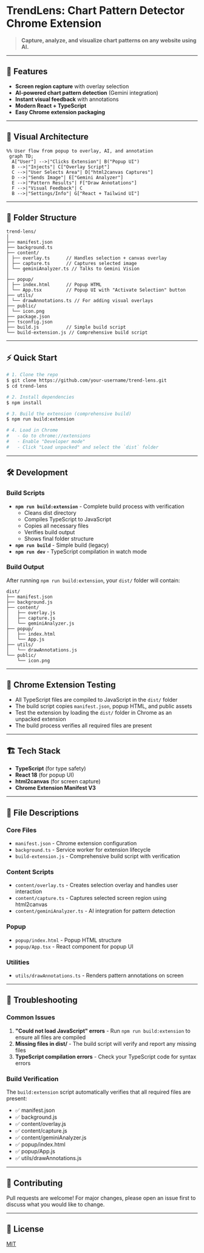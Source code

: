 # TrendLens: Chart Pattern Detector Chrome Extension

> **Capture, analyze, and visualize chart patterns on any website using AI.**

---

## 🚀 Features
- **Screen region capture** with overlay selection
- **AI-powered chart pattern detection** (Gemini integration)
- **Instant visual feedback** with annotations
- **Modern React + TypeScript**
- **Easy Chrome extension packaging**

---

## 🧩 Visual Architecture

```mermaid
%% User flow from popup to overlay, AI, and annotation
 graph TD;
  A["User"] -->|"Clicks Extension"| B("Popup UI")
  B -->|"Injects"| C["Overlay Script"]
  C -->|"User Selects Area"| D["html2canvas Captures"]
  D -->|"Sends Image"| E["Gemini Analyzer"]
  E -->|"Pattern Results"| F["Draw Annotations"]
  F -->|"Visual Feedback"| C
  B -->|"Settings/Info"| G["React + Tailwind UI"]
```

---

## 📁 Folder Structure

```
trend-lens/
│
├── manifest.json
├── background.ts
├── content/
│ ├── overlay.ts      // Handles selection + canvas overlay
│ ├── capture.ts      // Captures selected image
│ └── geminiAnalyzer.ts // Talks to Gemini Vision
│
├── popup/
│ ├── index.html      // Popup HTML
│ └── App.tsx         // Popup UI with "Activate Selection" button
├── utils/
│ └── drawAnnotations.ts // For adding visual overlays
├── public/
│ └── icon.png
├── package.json
├── tsconfig.json
├── build.js          // Simple build script
└── build-extension.js // Comprehensive build script
```

---

## ⚡ Quick Start

```sh
# 1. Clone the repo
$ git clone https://github.com/your-username/trend-lens.git
$ cd trend-lens

# 2. Install dependencies
$ npm install

# 3. Build the extension (comprehensive build)
$ npm run build:extension

# 4. Load in Chrome
#   - Go to chrome://extensions
#   - Enable "Developer mode"
#   - Click "Load unpacked" and select the `dist` folder
```

---

## 🛠️ Development

### Build Scripts
- **`npm run build:extension`** - Complete build process with verification
  - Cleans dist directory
  - Compiles TypeScript to JavaScript
  - Copies all necessary files
  - Verifies build output
  - Shows final folder structure
- **`npm run build`** - Simple build (legacy)
- **`npm run dev`** - TypeScript compilation in watch mode

### Build Output
After running `npm run build:extension`, your `dist/` folder will contain:
```
dist/
├── manifest.json
├── background.js
├── content/
│   ├── overlay.js
│   ├── capture.js
│   └── geminiAnalyzer.js
├── popup/
│   ├── index.html
│   └── App.js
├── utils/
│   └── drawAnnotations.js
└── public/
    └── icon.png
```

---

## 🧪 Chrome Extension Testing
- All TypeScript files are compiled to JavaScript in the `dist/` folder
- The build script copies `manifest.json`, popup HTML, and public assets
- Test the extension by loading the `dist/` folder in Chrome as an unpacked extension
- The build process verifies all required files are present

---

## 🏗️ Tech Stack
- **TypeScript** (for type safety)
- **React 18** (for popup UI)
- **html2canvas** (for screen capture)
- **Chrome Extension Manifest V3**

---

## 📝 File Descriptions

### Core Files
- `manifest.json` - Chrome extension configuration
- `background.ts` - Service worker for extension lifecycle
- `build-extension.js` - Comprehensive build script with verification

### Content Scripts
- `content/overlay.ts` - Creates selection overlay and handles user interaction
- `content/capture.ts` - Captures selected screen region using html2canvas
- `content/geminiAnalyzer.ts` - AI integration for pattern detection

### Popup
- `popup/index.html` - Popup HTML structure
- `popup/App.tsx` - React component for popup UI

### Utilities
- `utils/drawAnnotations.ts` - Renders pattern annotations on screen

---

## 🔧 Troubleshooting

### Common Issues
1. **"Could not load JavaScript" errors** - Run `npm run build:extension` to ensure all files are compiled
2. **Missing files in dist/** - The build script will verify and report any missing files
3. **TypeScript compilation errors** - Check your TypeScript code for syntax errors

### Build Verification
The `build:extension` script automatically verifies that all required files are present:
- ✅ manifest.json
- ✅ background.js
- ✅ content/overlay.js
- ✅ content/capture.js
- ✅ content/geminiAnalyzer.js
- ✅ popup/index.html
- ✅ popup/App.js
- ✅ utils/drawAnnotations.js

---

## 🤝 Contributing
Pull requests are welcome! For major changes, please open an issue first to discuss what you would like to change.

---

## 📄 License
[MIT](LICENSE)
